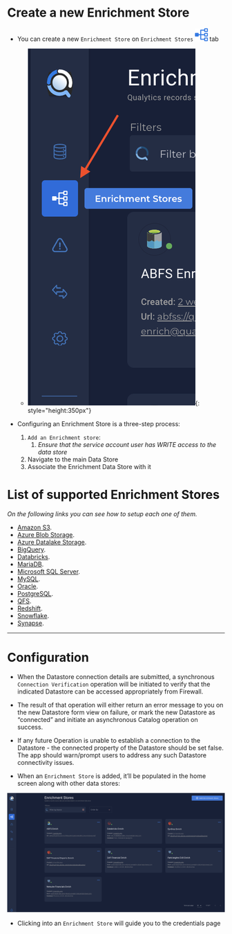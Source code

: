 
# Create a new Enrichment Store

* You can create a new `Enrichment Store` on `Enrichment Stores` 
![Screenshot](../assets/enrichment/icons/enrichment.svg) tab 

    - ![Screenshot](../assets/enrichment/create-new-enrichment.png){: style="height:350px"}

* Configuring an Enrichment Store is a three-step process:

    1. `Add an Enrichment store`:
        1. *Ensure that the service account user has WRITE access to the data store*
    2.  Navigate to the main Data Store
    3.  Associate the Enrichment Data Store with it
 

# List of supported Enrichment Stores

*On the following links you can see how to setup each one of them.*

* [Amazon S3](/datastores/amazon-s3).
* [Azure Blob Storage](/datastores/azure-blob-storage).
* [Azure Datalake Storage](/datastores/azure-datalake-storage).
* [BigQuery](/datastores/bigquery).
* [Databricks](/datastores/databricks).
* [MariaDB](/datastores/maria-db).
* [Microsoft SQL Server](/datastores/microsoft-sql-server).
* [MySQL](/datastores/mysql).
* [Oracle](/datastores/oracle).
* [PostgreSQL](/datastores/postgresql).
* [QFS](/datastores/qfs).
* [Redshift](/datastores/redshift).
* [Snowflake](/datastores/snowflake).
* [Synapse](/datastores/synapse).

---

# Configuration

* When the Datastore connection details are submitted, a synchronous `Connection Verification` operation will be initiated to verify that the indicated Datastore can be accessed appropriately from Firewall. 

* The result of that operation will either return an error message to you on the new Datastore form view on failure, or mark the new Datastore as “connected” and initiate an asynchronous Catalog operation on success.  

* If any future Operation is unable to establish a connection to the Datastore - the connected property of the Datastore should be set false.  The app should warn/prompt users to address any such Datastore connectivity issues.

* When an `Enrichment Store` is added, it’ll be populated in the home screen along with other data stores:

 ![Screenshot](../assets/enrichment/main-page.png)

* Clicking into an `Enrichment Store` will guide you to the credentials page